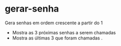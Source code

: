 # gerar-senha

Gera senhas em ordem crescente a partir do 1
* Mostra as 3 próximas senhas a serem chamadas
* Mostra as últimas 3 que foram chamadas .

